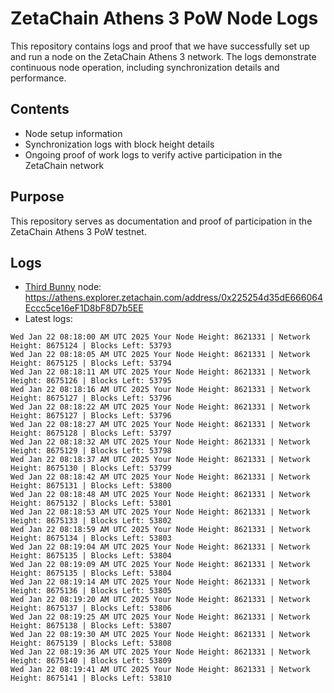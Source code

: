# ZetaChain Athens 3 PoW Node Logs
This repository contains logs and proof that we have successfully set up and run a node on the ZetaChain Athens 3 network. The logs demonstrate continuous node operation, including synchronization details and performance.

## Contents
- Node setup information
- Synchronization logs with block height details
- Ongoing proof of work logs to verify active participation in the ZetaChain network

## Purpose
This repository serves as documentation and proof of participation in the ZetaChain Athens 3 PoW testnet.

## Logs

- [Third Bunny](https://thirdbunny.xyz/) node: https://athens.explorer.zetachain.com/address/0x225254d35dE666064Eccc5ce16eF1D8bF8D7b5EE
- Latest logs:
```
Wed Jan 22 08:18:00 AM UTC 2025 Your Node Height: 8621331 | Network Height: 8675124 | Blocks Left: 53793
Wed Jan 22 08:18:05 AM UTC 2025 Your Node Height: 8621331 | Network Height: 8675125 | Blocks Left: 53794
Wed Jan 22 08:18:11 AM UTC 2025 Your Node Height: 8621331 | Network Height: 8675126 | Blocks Left: 53795
Wed Jan 22 08:18:16 AM UTC 2025 Your Node Height: 8621331 | Network Height: 8675127 | Blocks Left: 53796
Wed Jan 22 08:18:22 AM UTC 2025 Your Node Height: 8621331 | Network Height: 8675127 | Blocks Left: 53796
Wed Jan 22 08:18:27 AM UTC 2025 Your Node Height: 8621331 | Network Height: 8675128 | Blocks Left: 53797
Wed Jan 22 08:18:32 AM UTC 2025 Your Node Height: 8621331 | Network Height: 8675129 | Blocks Left: 53798
Wed Jan 22 08:18:37 AM UTC 2025 Your Node Height: 8621331 | Network Height: 8675130 | Blocks Left: 53799
Wed Jan 22 08:18:42 AM UTC 2025 Your Node Height: 8621331 | Network Height: 8675131 | Blocks Left: 53800
Wed Jan 22 08:18:48 AM UTC 2025 Your Node Height: 8621331 | Network Height: 8675132 | Blocks Left: 53801
Wed Jan 22 08:18:53 AM UTC 2025 Your Node Height: 8621331 | Network Height: 8675133 | Blocks Left: 53802
Wed Jan 22 08:18:59 AM UTC 2025 Your Node Height: 8621331 | Network Height: 8675134 | Blocks Left: 53803
Wed Jan 22 08:19:04 AM UTC 2025 Your Node Height: 8621331 | Network Height: 8675135 | Blocks Left: 53804
Wed Jan 22 08:19:09 AM UTC 2025 Your Node Height: 8621331 | Network Height: 8675135 | Blocks Left: 53804
Wed Jan 22 08:19:14 AM UTC 2025 Your Node Height: 8621331 | Network Height: 8675136 | Blocks Left: 53805
Wed Jan 22 08:19:20 AM UTC 2025 Your Node Height: 8621331 | Network Height: 8675137 | Blocks Left: 53806
Wed Jan 22 08:19:25 AM UTC 2025 Your Node Height: 8621331 | Network Height: 8675138 | Blocks Left: 53807
Wed Jan 22 08:19:30 AM UTC 2025 Your Node Height: 8621331 | Network Height: 8675139 | Blocks Left: 53808
Wed Jan 22 08:19:36 AM UTC 2025 Your Node Height: 8621331 | Network Height: 8675140 | Blocks Left: 53809
Wed Jan 22 08:19:41 AM UTC 2025 Your Node Height: 8621331 | Network Height: 8675141 | Blocks Left: 53810
```
